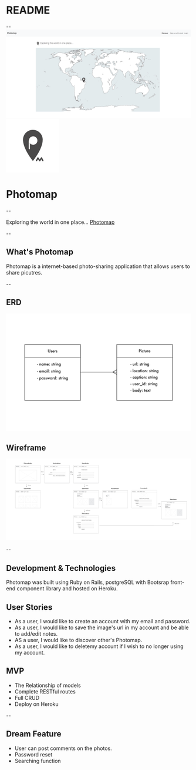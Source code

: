 # README

--
![](photomap.png)
![](photomap-logo-103.png)
# Photomap


--

Exploring the world in one place...
[Photomap](https://i-photomap.herokuapp.com)

--
## What's Photomap

Photomap is a internet-based photo-sharing application that allows users to share picutres. 

--
## ERD
![](ERD-01.jpg)

## Wireframe
![](photomap_wireframe-01.jpg)

--

## Development & Technologies

Photomap was built using Ruby on Rails, postgreSQL with Bootsrap front-end component library and hosted on Heroku.

## User Stories

- As a user, I would like to create an account with my email and password.
- As a user, I would like to save the image's url in my account and be able to add/edit notes.
- AS a user, I would like to discover other's Photomap.
- As a user, I would like to deletemy account if I wish to no longer using my account.


## MVP

- The Relationship of models
- Complete RESTful routes
- Full CRUD
- Deploy on Heroku

--

## Dream Feature

- User can post comments on the photos.
- Password reset
- Searching function
